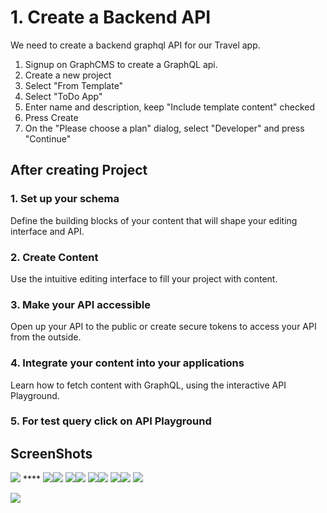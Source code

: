 # 1. Create a Backend API

We need to create a backend graphql API for our Travel app.

1. Signup on GraphCMS to create a GraphQL api.
2. Create a new project
3. Select "From Template"
4. Select "ToDo App"&#x20;
5. Enter name and description, keep "Include template content" checked
6. Press Create
7. On the  "Please choose a plan" dialog, select "Developer" and press "Continue"

## **After creating Project**

### 1. Set up your schema

Define the building blocks of your content that will shape your editing interface and API.

### 2. **Create Content**

Use the intuitive editing interface to fill your project with content.

### 3. **Make your API accessible**

Open up your API to the public or create secure tokens to access your API from the outside.

### **4. Integrate your content into your applications**

Learn how to fetch content with GraphQL, using the interactive API Playground.

### &#x20; 5. **For test query click on API Playground**&#x20;

## &#x20;**ScreenShots**

&#x20;![](<../../.gitbook/assets/1 (2).png>)                         ****                         ![](<../../.gitbook/assets/2 (1).png>)![](<../../.gitbook/assets/3 (1).png>)                     ![](<../../.gitbook/assets/4 (1).png>)![](<../../.gitbook/assets/5 (2).png>)                       ![](<../../.gitbook/assets/7 (1).png>)![](<../../.gitbook/assets/8 (1) (1).png>)                       ![](<../../.gitbook/assets/9 (1).png>)![](<../../.gitbook/assets/10 (1).png>)                       ![](../../.gitbook/assets/13.png)

![](../../.gitbook/assets/Schema.png)

